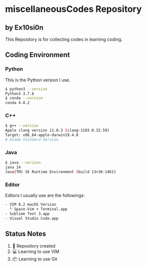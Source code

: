 # miscellaneousCodes Repository
## by Ex10si0n
This Repository is for collecting codes in learning coding.

## Coding Environment
### Python
This is the Python version I use.
```bash
$ python3 --version
Python3 3.7.6
$ conda --version
conda 4.8.2
```
### C++
```bash
$ g++ --version
Apple clang version 11.0.3 (clang-1103.0.32.59)
Target: x86_64-apple-darwin19.4.0
# Xcode Standard Version
```
### Java
```bash
$ java --version
java 14
Java(TM) SE Runtime Environment (build 13+36-1461)
```
### Editor
Editors I usually use are the followings:
```bash
- VIM 8.2 macOS Version
  └ Space-Vim + Terminal.app
- Sublime Text 3.app
- Visual Studio Code.app
```
## Status Notes
1. 🎉 Repository created
2. 💻 Learning to use VIM
3. 📦 Learning to use Git
